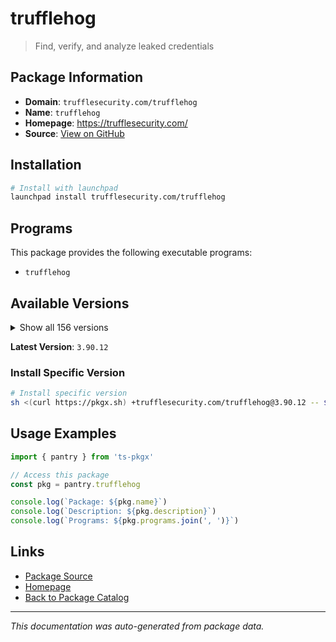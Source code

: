 # trufflehog

> Find, verify, and analyze leaked credentials

## Package Information

- **Domain**: `trufflesecurity.com/trufflehog`
- **Name**: `trufflehog`
- **Homepage**: https://trufflesecurity.com/
- **Source**: [View on GitHub](https://github.com/pkgxdev/pantry/tree/main/projects/trufflesecurity.com/trufflehog/package.yml)

## Installation

```bash
# Install with launchpad
launchpad install trufflesecurity.com/trufflehog
```

## Programs

This package provides the following executable programs:

- `trufflehog`

## Available Versions

<details>
<summary>Show all 156 versions</summary>

- `3.90.12`, `3.90.11`, `3.90.10`, `3.90.9`, `3.90.8`
- `3.90.7`, `3.90.6`, `3.90.5`, `3.90.4`, `3.90.3`
- `3.90.2`, `3.90.1`, `3.90.0`, `3.89.2`, `3.89.1`
- `3.89.0`, `3.88.35`, `3.88.34`, `3.88.33`, `3.88.32`
- `3.88.31`, `3.88.30`, `3.88.29`, `3.88.28`, `3.88.27`
- `3.88.26`, `3.88.25`, `3.88.24`, `3.88.23`, `3.88.22`
- `3.88.21`, `3.88.20`, `3.88.19`, `3.88.18`, `3.88.17`
- `3.88.16`, `3.88.15`, `3.88.14`, `3.88.13`, `3.88.12`
- `3.88.11`, `3.88.10`, `3.88.9`, `3.88.8`, `3.88.7`
- `3.88.6`, `3.88.5`, `3.88.4`, `3.88.3`, `3.88.2`
- `3.88.1`, `3.88.0`, `3.87.2`, `3.87.1`, `3.87.0`
- `3.86.1`, `3.86.0`, `3.85.0`, `3.84.2`, `3.84.1`
- `3.84.0`, `3.83.7`, `3.83.6`, `3.83.5`, `3.83.4`
- `3.83.3`, `3.83.2`, `3.83.1`, `3.83.0`, `3.82.13`
- `3.82.12`, `3.82.11`, `3.82.10`, `3.82.9`, `3.82.8`
- `3.82.7`, `3.82.6`, `3.82.5`, `3.82.4`, `3.82.3`
- `3.82.2`, `3.82.1`, `3.82.0`, `3.81.10`, `3.81.9`
- `3.81.8`, `3.81.7`, `3.81.6`, `3.81.5`, `3.81.4`
- `3.81.3`, `3.81.2`, `3.81.1`, `3.81.0`, `3.80.6`
- `3.80.5`, `3.80.4`, `3.80.3`, `3.80.2`, `3.80.1`
- `3.80.0`, `3.79.0`, `3.78.2`, `3.78.1`, `3.78.0`
- `3.77.0`, `3.76.3`, `3.76.2`, `3.76.1`, `3.76.0`
- `3.75.1`, `3.75.0`, `3.74.0`, `3.73.0`, `3.72.0`
- `3.71.2`, `3.71.1`, `3.71.0`, `3.70.3`, `3.70.2`
- `3.70.1`, `3.70.0`, `3.69.0`, `3.68.5`, `3.68.4`
- `3.68.3`, `3.68.2`, `3.68.1`, `3.68.0`, `3.67.7`
- `3.67.6`, `3.67.5`, `3.67.4`, `3.67.3`, `3.67.2`
- `3.67.1`, `3.67.0`, `3.66.3`, `3.66.2`, `3.66.1`
- `3.66.0`, `3.65.0`, `3.64.0`, `3.63.11`, `3.63.10`
- `3.63.9`, `3.63.8`, `3.63.7`, `3.63.6`, `3.63.5`
- `3.63.4`, `3.63.3`, `3.63.2`, `3.63.1`, `3.63.0`
- `3.62.1`

</details>

**Latest Version**: `3.90.12`

### Install Specific Version

```bash
# Install specific version
sh <(curl https://pkgx.sh) +trufflesecurity.com/trufflehog@3.90.12 -- $SHELL -i
```

## Usage Examples

```typescript
import { pantry } from 'ts-pkgx'

// Access this package
const pkg = pantry.trufflehog

console.log(`Package: ${pkg.name}`)
console.log(`Description: ${pkg.description}`)
console.log(`Programs: ${pkg.programs.join(', ')}`)
```

## Links

- [Package Source](https://github.com/pkgxdev/pantry/tree/main/projects/trufflesecurity.com/trufflehog/package.yml)
- [Homepage](https://trufflesecurity.com/)
- [Back to Package Catalog](../../../package-catalog.md)

---

*This documentation was auto-generated from package data.*
